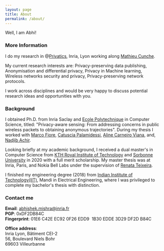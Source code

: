 ```yaml
---
layout: page
title: About
permalink: /about/
---
```


Well, I am Abhi!

### More Information

I do my research in @[Privatics](https://team.inria.fr/privatics/), Inria, Lyon working along [Mathieu Cunche](http://perso.citi-lab.fr/mcunche/index.html). 

My current research interests are: Privacy-preserving data publishing, Anonymisation and differential privacy, Privacy in Machine learning, Wireless networks security and privacy, Privacy-preserving network protocols. 

I work across disciplines and would be very happy to discuss potential research ideas and opportunities with you. 

### Background

I obtained Ph.D. from Inria Saclay and [Ecole Polytechnique](https://www.polytechnique.edu/) in Computer Science, titled: "Privacy-aware sensing: From addressing concerns in public wireless packets to obtaining anonymous trajectories". During my thesis I worked with [Marco Fiore](https://networks.imdea.org/team/imdea-networks-team/people/marco-fiore/), [Catuscia Palamidessi](https://www.lix.polytechnique.fr/~catuscia/), [Aline Carneiro Viana](https://pages.saclay.inria.fr/aline.viana/), and, [Nadjib Achir](https://sites.google.com/view/nadjib-achir/home).

Looking briefly at my academic background, I received a dual master's in Computer Science from [KTH Royal Institute of Technology](https://www.kth.se/en) and [Sorbonne University](https://www.sorbonne-universite.fr/en) in 2020 with a full merit scholarship. My master thesis was at Inria, Paris, and Nokia Bell Labs under the supervision of [Renata Teixeira](https://who.rocq.inria.fr/Renata.Teixeira/). 

I finished my engineering degree (2018) from [Indian Institute of Technology(IIT)](https://en.wikipedia.org/wiki/Indian_Institutes_of_Technology), Mandi in Electrical Engineering, where I was privileged to complete my bachelor's thesis with distinction.

### Contact me
**Email**: [abhishek.mishra@inria.fr](mailto:abhishek.mishra@inria.fr) <br> 
**PGP**: 0xDF2DB84C <br>
**Fingerprint**: 01E6 C42E EC92 0F26 EDD9  1B30 EDDE 3D29 DF2D B84C

**Office address**: <br> 
Inria Lyon, Bâtiment CEI-2 <br> 
56, Boulevard Niels Bohr <br> 
69603 Villeurbanne <br> 
